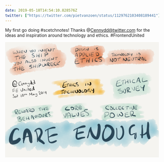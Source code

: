```yaml
---
date: 2019-05-18T14:54:10.828576Z
twitter: ["https://twitter.com/pietvanzoen/status/1129762103408189441"]
---
```

My first go doing #scetchnotes! Thanks @Cennydd@twitter.com for the ideas and inspiration around technology and ethics. #FrontendUnited 

![](/media/09C293CC-30D2-450E-946A-AE4ADB35FDB4.png)
